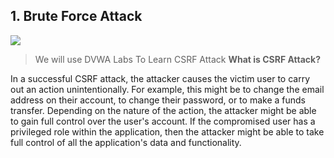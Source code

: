 ## 1. Brute Force Attack

![](https://portswigger.net/web-security/images/cross-site%20request%20forgery.svg)
>We will use DVWA Labs To Learn CSRF Attack
**What is CSRF Attack?**

In a successful CSRF attack, the attacker causes the victim user to carry out an action unintentionally. For example, this might be to change the email address on their account, to change their password, or to make a funds transfer. Depending on the nature of the action, the attacker might be able to gain full control over the user's account. If the compromised user has a privileged role within the application, then the attacker might be able to take full control of all the application's data and functionality. 

